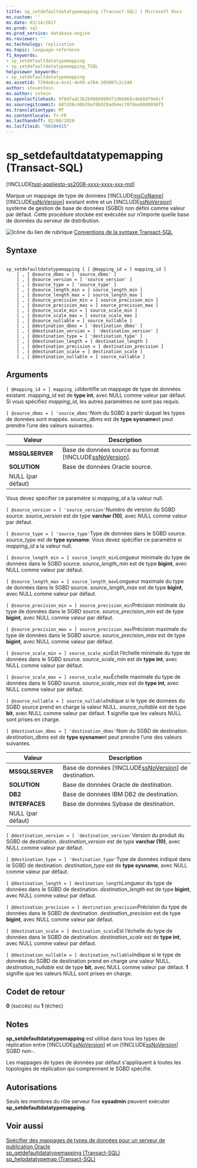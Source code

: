 ```yaml
---
title: sp_setdefaultdatatypemapping (Transact-SQL) | Microsoft Docs
ms.custom: ''
ms.date: 03/14/2017
ms.prod: sql
ms.prod_service: database-engine
ms.reviewer: ''
ms.technology: replication
ms.topic: language-reference
f1_keywords:
- sp_setdefaultdatatypemapping
- sp_setdefaultdatatypemapping_TSQL
helpviewer_keywords:
- sp_setdefaultdatatypemapping
ms.assetid: 7394e8ca-4ce1-4e99-a784-205007c2c248
author: stevestein
ms.author: sstein
ms.openlocfilehash: 9f0dfadc3b2b990d999df1d66069c4b68df9e6cf
ms.sourcegitcommit: b87d36c46b39af8b929ad94ec707dee8800950f5
ms.translationtype: MT
ms.contentlocale: fr-FR
ms.lasthandoff: 02/08/2020
ms.locfileid: "68104415"
---
```

# <a name="sp_setdefaultdatatypemapping-transact-sql"></a>sp_setdefaultdatatypemapping (Transact-SQL)
[!INCLUDE[tsql-appliesto-ss2008-xxxx-xxxx-xxx-md](../../includes/tsql-appliesto-ss2008-xxxx-xxxx-xxx-md.md)]

  Marque un mappage de type de données [!INCLUDE[msCoName](../../includes/msconame-md.md)] [!INCLUDE[ssNoVersion](../../includes/ssnoversion-md.md)] existant entre et un [!INCLUDE[ssNoVersion](../../includes/ssnoversion-md.md)] système de gestion de base de données (SGBD) non défini comme valeur par défaut. Cette procédure stockée est exécutée sur n’importe quelle base de données du serveur de distribution.  
  
 ![Icône du lien de rubrique](../../database-engine/configure-windows/media/topic-link.gif "Icône du lien de rubrique") [Conventions de la syntaxe Transact-SQL](../../t-sql/language-elements/transact-sql-syntax-conventions-transact-sql.md)  
  
## <a name="syntax"></a>Syntaxe  
  
```  
  
sp_setdefaultdatatypemapping [ [ @mapping_id = ] mapping_id ]  
    [ , [ @source_dbms = ] 'source_dbms' ]  
    [ , [ @source_version = ] 'source_version' ]  
    [ , [ @source_type = ] 'source_type' ]   
    [ , [ @source_length_min = ] source_length_min ]  
    [ , [ @source_length_max = ] source_length_max ]  
    [ , [ @source_precision_min = ] source_precision_min ]  
    [ , [ @source_precision_max = ] source_precision_max ]  
    [ , [ @source_scale_min = ] source_scale_min ]  
    [ , [ @source_scale_max = ] source_scale_max ]  
    [ , [ @source_nullable = ] source_nullable ]  
    [ , [ @destination_dbms = ] 'destination_dbms' ]  
    [ , [ @destination_version = ] 'destination_version' ]  
    [ , [ @destination_type = ] 'destination_type' ]  
    [ , [ @destination_length = ] destination_length ]  
    [ , [ @destination_precision = ] destination_precision ]  
    [ , [ @destination_scale = ] destination_scale ]  
    [ , [ @destination_nullable = ] source_nullable ]  
```  
  
## <a name="arguments"></a>Arguments  
`[ @mapping_id = ] mapping_id`Identifie un mappage de type de données existant.  *mapping_id* est de **type int**, avec NULL comme valeur par défaut. Si vous spécifiez *mapping_id*, les autres paramètres ne sont pas requis.  
  
`[ @source_dbms = ] 'source_dbms'`Nom du SGBD à partir duquel les types de données sont mappés. *source_dbms* est de **type sysname**et peut prendre l’une des valeurs suivantes.  
  
|Valeur|Description|  
|-----------|-----------------|  
|**MSSQLSERVER**|Base de données source au format [!INCLUDE[ssNoVersion](../../includes/ssnoversion-md.md)].|  
|**SOLUTION**|Base de données Oracle source.|  
|NULL (par défaut)||  
  
 Vous devez spécifier ce paramètre si *mapping_id* a la valeur null.  
  
`[ @source_version = ] 'source_version'`Numéro de version du SGBD source. *source_version* est de type **varchar (10)**, avec NULL comme valeur par défaut.  
  
`[ @source_type = ] 'source_type'`Type de données dans le SGBD source. *source_type* est de **type sysname**. Vous devez spécifier ce paramètre si *mapping_id* a la valeur null.  
  
`[ @source_length_min = ] source_length_min`Longueur minimale du type de données dans le SGBD source. *source_length_min* est de type **bigint**, avec NULL comme valeur par défaut.  
  
`[ @source_length_max = ] source_length_max`Longueur maximale du type de données dans le SGBD source. *source_length_max* est de type **bigint**, avec NULL comme valeur par défaut.  
  
`[ @source_precision_min = ] source_precision_min`Précision minimale du type de données dans le SGBD source. *source_precision_min* est de type **bigint**, avec NULL comme valeur par défaut.  
  
`[ @source_precision_max = ] source_precision_max`Précision maximale du type de données dans le SGBD source. *source_precision_max* est de type **bigint**, avec NULL comme valeur par défaut.  
  
`[ @source_scale_min = ] source_scale_min`Est l’échelle minimale du type de données dans le SGBD source. *source_scale_min* est de **type int**, avec NULL comme valeur par défaut.  
  
`[ @source_scale_max = ] source_scale_max`Échelle maximale du type de données dans le SGBD source. *source_scale_max* est de **type int**, avec NULL comme valeur par défaut.  
  
`[ @source_nullable = ] source_nullable`Indique si le type de données du SGBD source prend en charge la valeur NULL. *source_nullable* est de type **bit**, avec NULL comme valeur par défaut. **1** signifie que les valeurs NULL sont prises en charge.  
  
`[ @destination_dbms = ] 'destination_dbms'`Nom du SGBD de destination. *destination_dbms* est de **type sysname**et peut prendre l’une des valeurs suivantes.  
  
|Valeur|Description|  
|-----------|-----------------|  
|**MSSQLSERVER**|Base de données [!INCLUDE[ssNoVersion](../../includes/ssnoversion-md.md)] de destination.|  
|**SOLUTION**|Base de données Oracle de destination.|  
|**DB2**|Base de données IBM DB2 de destination.|  
|**INTERFACES**|Base de données Sybase de destination.|  
|NULL (par défaut)||  
  
`[ @destination_version = ] 'destination_version'`Version du produit du SGBD de destination. *destination_version* est de type **varchar (10)**, avec NULL comme valeur par défaut.  
  
`[ @destination_type = ] 'destination_type'`Type de données indiqué dans le SGBD de destination. *destination_type* est de **type sysname**, avec NULL comme valeur par défaut.  
  
`[ @destination_length = ] destination_length`Longueur du type de données dans le SGBD de destination. *destination_length* est de type **bigint**, avec NULL comme valeur par défaut.  
  
`[ @destination_precision = ] destination_precision`Précision du type de données dans le SGBD de destination. *destination_precision* est de type **bigint**, avec NULL comme valeur par défaut.  
  
`[ @destination_scale = ] destination_scale`Est l’échelle du type de données dans le SGBD de destination. *destination_scale* est de **type int**, avec NULL comme valeur par défaut.  
  
`[ @destination_nullable = ] destination_nullable`Indique si le type de données du SGBD de destination prend en charge une valeur NULL. *destination_nullable* est de type **bit**, avec NULL comme valeur par défaut. **1** signifie que les valeurs NULL sont prises en charge.  
  
## <a name="return-code-values"></a>Codet de retour  
 **0** (succès) ou **1** (échec)  
  
## <a name="remarks"></a>Notes  
 **sp_setdefaultdatatypemapping** est utilisé dans tous les types de réplication entre [!INCLUDE[ssNoVersion](../../includes/ssnoversion-md.md)] et un [!INCLUDE[ssNoVersion](../../includes/ssnoversion-md.md)] SGBD non-.  
  
 Les mappages de types de données par défaut s'appliquent à toutes les topologies de réplication qui comprennent le SGBD spécifié.  
  
## <a name="permissions"></a>Autorisations  
 Seuls les membres du rôle serveur fixe **sysadmin** peuvent exécuter **sp_setdefaultdatatypemapping**.  
  
## <a name="see-also"></a>Voir aussi  
 [Spécifier des mappages de types de données pour un serveur de publication Oracle](../../relational-databases/replication/publish/specify-data-type-mappings-for-an-oracle-publisher.md)   
 [sp_getdefaultdatatypemapping &#40;Transact-SQL&#41;](../../relational-databases/system-stored-procedures/sp-getdefaultdatatypemapping-transact-sql.md)   
 [sp_helpdatatypemap &#40;Transact-SQL&#41;](../../relational-databases/system-stored-procedures/sp-helpdatatypemap-transact-sql.md)  
  
  
